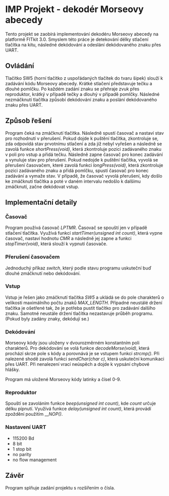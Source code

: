 # IMP Projekt - dekodér Morseovy abecedy
Tento projekt se zaobírá implementování dekodéru Morseovy abecedy na platformě FITkit 3.0. Smyslem této práce je detekování délky stlačení tlačítka na kitu, následné dekódování a odeslání dekódovaného znaku přes UART.
## Ovládání
Tlačítko SW5 (horní tlačítko z uspořádaných tlačítek do tvaru šipek) slouží k zadávání kódu Morseovy abecedy. Krátké stlačení představuje tečku a dlouhé pomlčku. Po každém zadání znaku se přehraje zvuk přes reproduktor, krátký v případě tečky a dlouhý v případě pomlčky. Následné nezmáčknutí tlačítka způsobí dekódování znaku a poslání dekódovaného znaku přes UART.
## Způsob řešení
Program čeká na zmáčknutí tlačítka. Následně spustí časovač a nastaví stav pro rozhodnutí v přerušení. Pokud dojde k puštění tlačítka, zkontroluje se, zda odpovídá stav prvotnímu stlačení a zda již nebyl vyřešen a následně se zavolá funkce _shortPress(void)_, která zkontroluje pozici zadávaného znaku v poli pro vstup a přidá tečku. Následně zapne časovač pro konec zadávání a vynuluje stav pro přerušení. Pokud nedojde k puštění tlačítka, vyvolá se přerušení časovačem, které zavolá funkci _longPress(void)_, která zkontroluje pozici zadávaného znaku a přidá pomlčku, spustí časovač pro konec zadávání a vymaže stav. V případě, že časovač vyvolá přerušení, kdy došlo ke zmáčknutí tlačítka a poté v daném intervalu nedošlo k dalšímu zmáčknutí, začne dekódovat vstup.
## Implementační detaily
### Časovač
Program používá časovač _LPTMR_. Časovač se spouští jen v případě stlačení tlačítka.  Využívá funkcí _startTimer(unsigned int count)_, která vypne časovač, nastaví hodnotu _CMR_ a následně jej zapne a funkci _stopTimer(void)_, která slouží k vypnutí časovače.
### Přerušení časovačem
Jednoduchý příkaz _switch_, který podle stavu programu uskuteční buď dlouhé zmáčknutí nebo dekódování.
### Vstup
Vstup je řešen jako zmáčknutí tlačítka _SW5_ a ukládá se do pole charakterů o velikosti maximálního počtu znaků _MAX_LENGTH_. Případné neustálé držení tlačítka je ošetřené tak, že je potřeba pustit tlačítko pro zadávání dalšího znaku. Samotné neustále držení tlačítka nezastavuje průběh programu. (Pokud byly zadány znaky, dekódují se.)
### Dekódování
Morseovy kódy jsou uloženy v dvourozměrném konstantním poli charakterů. Pro dekódování se volá funkce _decodeMorse(void)_, která prochází skrze pole s kódy a porovnává je se vstupem funkcí _strcmp()_. Při nalezené shodě zavolá funkci _sendChar(char c)_, která uskuteční komunikaci přes UART. Při nenalezení vrací neúspěch a dojde k vypsání chybové hlášky. 

Program má uložené Morseovy kódy latinky a čísel 0-9.
### Reproduktor
Spouští se zavoláním funkce _beep(unsigned int count)_, kde _count_ určuje délku pípnutí. Využívá funkce _delay(unsigned int count)_, která provádí zpoždění použitím ___NOP()_.
### Nastavení UART
* 115200 Bd
* 8 bit
* 1 stop bit
* no parity
* no flow management
## Závěr
Program splňuje zadání projektu s rozšířením o čísla.